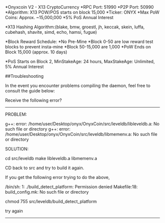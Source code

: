 *Onyxcoin V2 - X13 CryptoCurrency
*RPC Port: 51990
*P2P Port: 50990
*Algorithm: X13 POW/POS starts on block 15,000
*Ticker: ONYX
*Max PoW Coins: Approx. ~15,000,000
*5% PoS Annual Interest

*X13 Hashing Algorithm:(blake, bmw, groestl, jh, keccak, skein, luffa, cubehash, shavite, simd, echo, hamsi, fugue)

*Block Reward Schedule:
*No Pre-Mine
*Block 0-50 are low reward test blocks to prevent insta-mine
*Block 50-15,000 are 1,000
*PoW Ends on Block 15,000 (approx. 10 days)

*PoS Starts on Block 2, MinStakeAge: 24 hours, MaxStakeAge: Unlimited, 5% Annual Interest

##Troubleshooting

In the event you encounter problems compiling the daemon, feel free to consult the guide below:

Receive the following error?

------------------------------------------

PROBLEM:

g++: error: /home/user/Desktop/onyx/OnyxCoin/src/leveldb/libleveldb.a: No such file or directory
g++: error: /home/user/Desktop/onyx/OnyxCoin/src/leveldb/libmemenv.a: No such file or directory

SOLUTION:

cd src/leveldb
make libleveldb.a libmemenv.a

CD back to src and try to build it again.

If you get the following error trying to do the above,

/bin/sh: 1: ./build_detect_platform: Permission denied
Makefile:18: build_config.mk: No such file or directory

chmod 755 src/leveldb/build_detect_platform

try again

------------------------------------------


